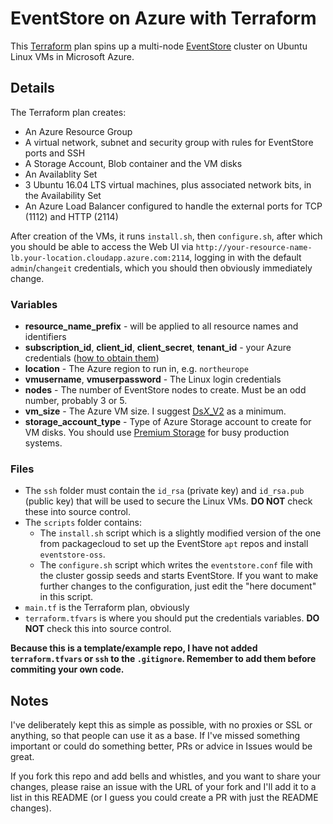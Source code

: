 # EventStore on Azure with Terraform

This [Terraform](https://www.terraform.io) plan spins up a multi-node [EventStore](https://geteventstore.com) cluster on Ubuntu Linux VMs in Microsoft Azure.

## Details 

The Terraform plan creates:

- An Azure Resource Group
- A virtual network, subnet and security group with rules for EventStore ports and SSH
- A Storage Account, Blob container and the VM disks
- An Availablity Set
- 3 Ubuntu 16.04 LTS virtual machines, plus associated network bits, in the Availability Set
- An Azure Load Balancer configured to handle the external ports for TCP (1112) and HTTP (2114)

After creation of the VMs, it runs `install.sh`, then `configure.sh`, after which you should be able to access the Web UI via
`http://your-resource-name-lb.your-location.cloudapp.azure.com:2114`, logging in with the default `admin`/`changeit` credentials,
which you should then obviously immediately change.

### Variables

- **resource_name_prefix** - will be applied to all resource names and identifiers
- **subscription_id**, **client_id**, **client_secret**, **tenant_id** - your Azure credentials ([how to obtain them](https://www.terraform.io/docs/providers/azurerm/index.html#creating-credentials))
- **location** - The Azure region to run in, e.g. `northeurope`
- **vmusername**, **vmuserpassword** - The Linux login credentials
- **nodes** - The number of EventStore nodes to create. Must be an odd number, probably 3 or 5.
- **vm_size** - The Azure VM size. I suggest [Ds*X*_V2](https://docs.microsoft.com/en-us/azure/virtual-machines/virtual-machines-linux-sizes#dsv2-series) as a minimum.
- **storage_account_type** - Type of Azure Storage account to create for VM disks. You should use [Premium Storage](https://docs.microsoft.com/en-us/azure/storage/storage-premium-storage) for busy production systems.

### Files

- The `ssh` folder must contain the `id_rsa` (private key) and `id_rsa.pub` (public key) that will be used to secure the Linux VMs. **DO NOT** check these into source control.
- The `scripts` folder contains: 
  - The `install.sh` script which is a slightly modified version of the one from packagecloud to set up the EventStore `apt` repos and install `eventstore-oss`.
  - The `configure.sh` script which writes the `eventstore.conf` file with the cluster gossip seeds and starts EventStore. If you want to make further changes to the configuration, just edit the "here document" in this script.
- `main.tf` is the Terraform plan, obviously
- `terraform.tfvars` is where you should put the credentials variables. **DO NOT** check this into source control.

**Because this is a template/example repo, I have not added `terraform.tfvars` or `ssh` to the `.gitignore`. Remember to add them before commiting your own code.**

## Notes

I've deliberately kept this as simple as possible, with no proxies or SSL or anything, so that people can use it as a base.
If I've missed something important or could do something better, PRs or advice in Issues would be great.

If you fork this repo and add bells and whistles, and you want to share your changes, please raise an issue with the URL of your
fork and I'll add it to a list in this README (or I guess you could create a PR with just the README changes).
